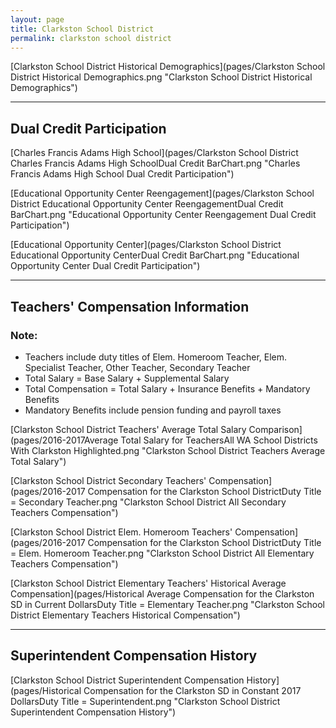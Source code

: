 ```yaml
---
layout: page
title: Clarkston School District
permalink: clarkston school district
---
```



[Clarkston School District Historical Demographics](pages/Clarkston School District Historical Demographics.png "Clarkston School District Historical Demographics")

___

## Dual Credit Participation

[Charles Francis Adams High School](pages/Clarkston School District Charles Francis Adams High SchoolDual Credit BarChart.png "Charles Francis Adams High School Dual Credit Participation")

[Educational Opportunity Center Reengagement](pages/Clarkston School District Educational Opportunity Center ReengagementDual Credit BarChart.png "Educational Opportunity Center Reengagement Dual Credit Participation")

[Educational Opportunity Center](pages/Clarkston School District Educational Opportunity CenterDual Credit BarChart.png "Educational Opportunity Center Dual Credit Participation")


___

## Teachers' Compensation Information
### Note:
- Teachers include duty titles of Elem. Homeroom Teacher, Elem. Specialist Teacher, Other Teacher, Secondary Teacher
- Total Salary = Base Salary + Supplemental Salary
- Total Compensation = Total Salary + Insurance Benefits + Mandatory Benefits
- Mandatory Benefits include pension funding and payroll taxes

[Clarkston School District Teachers' Average Total Salary Comparison](pages/2016-2017Average Total Salary for TeachersAll WA School Districts With Clarkston Highlighted.png "Clarkston School District Teachers Average Total Salary")

[Clarkston School District Secondary Teachers' Compensation](pages/2016-2017 Compensation for the Clarkston School DistrictDuty Title = Secondary Teacher.png "Clarkston School District All Secondary Teachers Compensation")

[Clarkston School District Elem. Homeroom Teachers' Compensation](pages/2016-2017 Compensation for the Clarkston School DistrictDuty Title = Elem. Homeroom Teacher.png "Clarkston School District All Elementary Teachers Compensation")

[Clarkston School District Elementary Teachers' Historical Average Compensation](pages/Historical Average Compensation for the Clarkston SD in Current DollarsDuty Title = Elementary Teacher.png "Clarkston School District Elementary Teachers Historical Compensation")


___

## Superintendent Compensation History

[Clarkston School District Superintendent Compensation History](pages/Historical Compensation for the Clarkston SD in Constant 2017 DollarsDuty Title = Superintendent.png "Clarkston School District Superintendent Compensation History")

